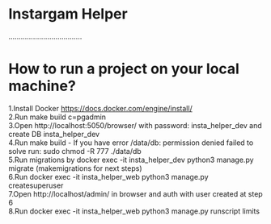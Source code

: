 # Instargam Helper
....................................
# How to run a project on your local machine?
1.Install Docker https://docs.docker.com/engine/install/    
2.Run make build c=pgadmin    
3.Open http://localhost:5050/browser/ with password: insta_helper_dev and create DB insta_helper_dev    
4.Run make build - If you have error /data/db: permission denied failed to solve run: sudo chmod -R 777 ./data/db  
5.Run migrations by docker exec -it insta_helper_dev python3 manage.py migrate (makemigrations for next steps)   
6.Run docker exec -it insta_helper_web python3 manage.py createsuperuser    
7.Open http://localhost/admin/ in browser and auth with user created at step 6   
8.Run docker exec -it insta_helper_web python3 manage.py runscript limits    



